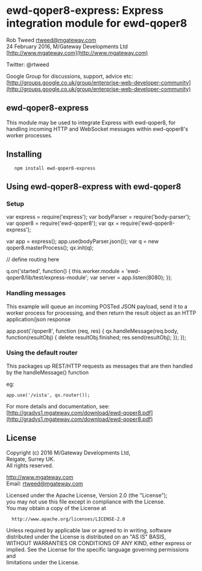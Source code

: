 # ewd-qoper8-express: Express integration module for ewd-qoper8
 
Rob Tweed <rtweed@mgateway.com>  
24 February 2016, M/Gateway Developments Ltd [http://www.mgateway.com](http://www.mgateway.com)  

Twitter: @rtweed

Google Group for discussions, support, advice etc: [http://groups.google.co.uk/group/enterprise-web-developer-community](http://groups.google.co.uk/group/enterprise-web-developer-community)


## ewd-qoper8-express

This module may be used to integrate Express with ewd-qoper8, for handling incoming HTTP and WebSocket messages within ewd-qoper8's worker processes.

## Installing

       npm install ewd-qoper8-express
	   
## Using ewd-qoper8-express with ewd-qoper8

### Setup

   var express = require('express');
   var bodyParser = require('body-parser');
   var qoper8 = require('ewd-qoper8');
   var qx = require('ewd-qoper8-express');

   var app = express();
   app.use(bodyParser.json());
   var q = new qoper8.masterProcess();
   qx.init(q);

   // define routing here

   q.on('started', function() {
     this.worker.module = 'ewd-qoper8/lib/test/express-module';
     var server = app.listen(8080);
   });

### Handling messages

This example will queue an incoming POSTed JSON payload, send it to a worker process for processing, and then return the
result object as an HTTP application/json response

   app.post('/qoper8', function (req, res) {
     qx.handleMessage(req.body, function(resultObj) {
       delete resultObj.finished;
       res.send(resultObj);
     });
   });

### Using the default router

This packages up REST/HTTP requests as messages that are then handled by the handleMessage() function

eg:

    app.use('/vista', qx.router());



For more details and documentation, see:
 [http://gradvs1.mgateway.com/download/ewd-qoper8.pdf](http://gradvs1.mgateway.com/download/ewd-qoper8.pdf)


## License

 Copyright (c) 2016 M/Gateway Developments Ltd,                           
 Reigate, Surrey UK.                                                      
 All rights reserved.                                                     
                                                                           
  http://www.mgateway.com                                                  
  Email: rtweed@mgateway.com                                               
                                                                           
                                                                           
  Licensed under the Apache License, Version 2.0 (the "License");          
  you may not use this file except in compliance with the License.         
  You may obtain a copy of the License at                                  
                                                                           
      http://www.apache.org/licenses/LICENSE-2.0                           
                                                                           
  Unless required by applicable law or agreed to in writing, software      
  distributed under the License is distributed on an "AS IS" BASIS,        
  WITHOUT WARRANTIES OR CONDITIONS OF ANY KIND, either express or implied. 
  See the License for the specific language governing permissions and      
   limitations under the License.      
